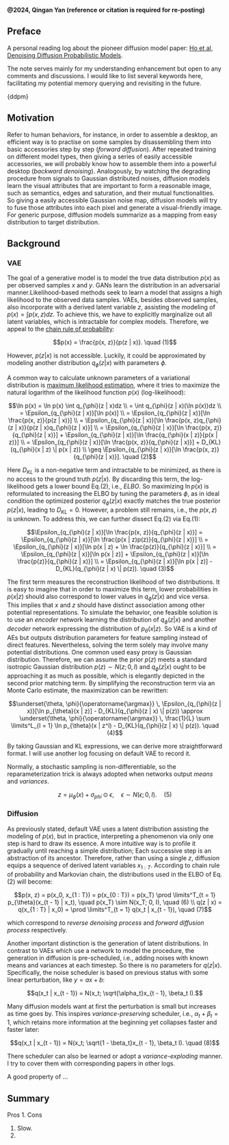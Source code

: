 **@2024, Qingan Yan (reference or citation is required for re-posting)**

## Preface
A personal reading log about the pioneer diffusion model paper: 
[Ho et al, Denoising Diffusion Probabilistic Models](https://arxiv.org/abs/2006.11239). 

The note serves mainly for my understanding enhancement but open to any comments and discussions. I would like to list several keywords here, facilitating my potential memory querying and revisiting in the future.

{ddpm}

## Motivation
Refer to human behaviors, for instance, in order to assemble a desktop, an efficient way is to practise on some samples by disassembling them into basic accessories step by step (_forward diffusion_). After repeated training on different model types, then giving a series of easily accessible accessories, we will probably know how to assemble them into a powerful desktop (_backward denoising_). Analogously, by watching the degrading procedure from signals to Gaussian distributed noises, diffusion models learn the visual attributes that are important to form a reasonable image, such as semantics, edges and saturation, and their mutual functionalities. So giving a easily accessible Gaussian noise map, diffusion models will try to fuse those attributes into each pixel and generate a visual-friendly image. For generic purpose, diffusion models summarize as a mapping from easy distribution to target distribution.

## Background
### VAE
The goal of a generative model is to model the true data distribution $p(x)$ as per observed samples $x$ and $y$. GANs learn the distribution in an adversarial manner.Likelihood-based methods seek to learn a model that assigns a high likelihood to the observed data samples. VAEs, besides observed samples, also incorporate with a derived latent variable $z$, assisting the modeling of $p(x) = \int p(x, z)dz$. To achieve this, we have to explicitly marginalize out all latent variables, which is intractable for complex models. Therefore, we appeal to the [chain rule of probability](https://en.wikipedia.org/wiki/Chain_rule_(probability)):
```math
p(x) = \frac{p(x, z)}{p(z | x)}. \quad (1)
```
However, $p(z | x)$ is not accessible. Luckily, it could be approximated by modeling another distribution $q_{\phi}(z | x)$ with parameters $\phi$.

A common way to calculate unknown parameters of a variational distribution is [maximum likelihood estimation](https://en.wikipedia.org/wiki/Maximum_likelihood_estimation), where it tries to maximize the natural logarithm of the likelihood function $p(x)$ (log-likelihood):
```math
\ln p(x) = \ln p(x) \int q_{\phi}(z | x)dz \\
= \int q_{\phi}(z | x)(\ln p(x))dz \\
= \Epsilon_{q_{\phi}(z | x)}[\ln p(x)] \\
= \Epsilon_{q_{\phi}(z | x)}[\ln \frac{p(x, z)}{p(z | x)}] \\
= \Epsilon_{q_{\phi}(z | x)}[\ln \frac{p(x, z)q_{\phi}(z | x)}{p(z | x)q_{\phi}(z | x)}] \\
= \Epsilon_{q_{\phi}(z | x)}[\ln \frac{p(x, z)}{q_{\phi}(z | x)}] + \Epsilon_{q_{\phi}(z | x)}[\ln \frac{q_{\phi}(x | z)}{p(x | z)}] \\
= \Epsilon_{q_{\phi}(z | x)}[\ln \frac{p(x, z)}{q_{\phi}(z | x)}] + D_{KL}(q_{\phi}(x | z) \| p(x | z)) \\
\geq \Epsilon_{q_{\phi}(z | x)}[\ln \frac{p(x, z)}{q_{\phi}(z | x)}]. \quad (2)
```

Here $D_{KL}$ is a non-negative term and intractable to be minimized, as there is no access to the ground truth $p(z | x)$. By discarding this term, the log-likelihood gets a lower bound Eq.(2), i.e., _ELBO_. So maximizing $\ln p(x)$ is reformulated to increasing the ELBO by tuning the
parameters $\phi$, as in ideal condition the optimized posterior $q_{\phi}(z | x)$ exactly matches the
true posterior $p(z | x)$, leading to $D_{KL} = 0$. However, a problem still remains, i.e., the $p(x, z)$ is unknown. To address this, we can further dissect Eq.(2) via Eq.(1):
```math
\Epsilon_{q_{\phi}(z | x)}[\ln \frac{p(x, z)}{q_{\phi}(z | x)}] = \Epsilon_{q_{\phi}(z | x)}[\ln \frac{p(x | z)p(z)}{q_{\phi}(z | x)}] \\
= \Epsilon_{q_{\phi}(z | x)}[\ln p(x | z) + \ln \frac{p(z)}{q_{\phi}(z | x)}] \\
= \Epsilon_{q_{\phi}(z | x)}[\ln p(x | z)] + \Epsilon_{q_{\phi}(z | x)}[\ln \frac{p(z)}{q_{\phi}(z | x)}] \\
= \Epsilon_{q_{\phi}(z | x)}[\ln p(x | z)] - D_{KL}(q_{\phi}(z | x) \| p(z)). \quad (3)
```
The first term measures the reconstruction likelihood of two distributions. It is easy to imagine that in order to maximize this term, lower probabilities in $p(x | z)$ should also correspond to lower values in $q_{\phi}(z | x)$ and vice versa. This implies that $x$ and $z$ should have distinct association among other potential representations. To simulate the behavior, one feasible solution is to use an _encoder_ network learning the distribution of $q_{\phi}(z | x)$ and another _decoder_ network expressing the distribution of $p_{\theta}(x | z)$. So VAE is a kind of AEs but outputs distribution parameters for feature sampling instead of direct features. Nevertheless, solving the term solely may involve many potential distributions. One common used easy proxy is Gaussian distribution. Therefore, we can assume the prior $p(z)$ meets a standard isotropic Gaussian distribution $p(z) \sim N(z; 0, I)$ and $q_{\phi}(z | x)$ ought to be approaching it as much as possible, which is elegantly depicted in the second prior matching term. By simplifying the reconstruction term via an Monte Carlo estimate, the maximization can be rewritten:
```math
\underset{\theta, \phi}{\operatorname{\argmax}} \, \Epsilon_{q_{\phi}(z | x)}[\ln p_{\theta}(x | z)] - D_{KL}(q_{\phi}(z | x) \| p(z)) \approx \underset{\theta, \phi}{\operatorname{\argmax}} \, \frac{1}{L} \sum \limits^L_{l = 1} \ln p_{\theta}(x | z^l) - D_{KL}(q_{\phi}(z | x) \| p(z)). \quad (4)
```
By taking Gaussian and KL expressions, we can derive more straightforward format. I will use another log focusing on default VAE to record it. 

Normally, a stochastic sampling is non-differentiable, so the reparameterization trick is always adopted when networks output _means_ and _variances_.
```math
z = \mu_{\phi}(x) + \sigma_{phi} \odot \epsilon, \quad \epsilon \sim N(\epsilon; 0, I). \quad (5)
```

### Diffusion
As previously stated, default VAE uses a latent distribution assisting the modeling of $p(x)$, but in practice, interpreting a phenomenon via only one step is hard to draw its essence. A more intuitive way is to profile it gradually until reaching a simple distribution; Each successive step is an abstraction of its ancestor. Therefore, rather than using a single $z$, diffusion equips a sequence of derived latent variables $x_{1 : T}$. According to chain rule of probability and Markovian chain, the distributions used in the ELBO of Eq.(2) will become:
```math
p(x, z) = p(x_0, x_{1 : T}) = p(x_{0 : T}) = p(x_T) \prod \limits^T_{t = 1} p_{\theta}(x_{t - 1} | x_t), \quad p(x_T) \sim N(x_T; 0, I), \quad (6) \\
q(z | x) = q(x_{1 : T} | x_0) = \prod \limits^T_{t = 1} q(x_t | x_{t - 1}), \quad (7)
``` 
which correspond to _reverse denoising process_ and _forward diffusion process_ respectively.

Another important distinction is the generation of latent distributions. In contrast to VAEs which use a network to model the procedure, the generation in diffusion is pre-scheduled, i.e., adding noises with known means and variances at each timestep. So there is no parameters for $q(z | x)$. Specifically, the noise scheduler is based on previous status with some linear perturbation, like $y = ax + b$:
```math
q(x_t | x_{t - 1}) = N(x_t; \sqrt{\alpha_t}x_{t - 1}, \beta_t I).
```
Many diffusion models want at first the perturbation is small but increases as time goes by. This inspires _variance-preserving_ scheduler, i.e., $\alpha_t + \beta_t = 1$, which retains more information at the beginning yet collapses faster and faster later:
```math
q(x_t | x_{t - 1}) = N(x_t; \sqrt{1 - \beta_t}x_{t - 1}, \beta_t I). \quad (8)
```
There scheduler can also be learned or adopt a _variance-exploding_ manner. I try to cover them with corresponding papers in other logs.

A good property of ...

## Summary
Pros
1. 
Cons
1. Slow.
2. 